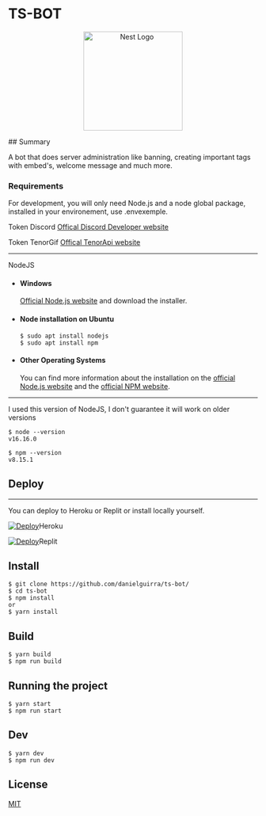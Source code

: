 # TS-BOT

<p align="center">
  <a href="https://discord.gg/QujfHqdUDg" target="blank"><img src= "https://images-ext-1.discordapp.net/external/KZkH03XWnjo0CHXPEksMx3cRhz0eD0ZHFkgLwOGPLEs/https/cdn.discordapp.com/avatars/811255307673010246/8f145d7279847a9a6e46efd5ee3df6bf.webp?format=webp" width="200" alt="Nest Logo" /></a>
</p>
## Summary

A bot that does server administration like banning, creating important tags with embed's, welcome message and much more.

### Requirements

For development, you will only need Node.js and a node global package, installed in your environement, use .envexemple.

Token Discord [Offical Discord Developer website](https://discord.com/developers)

Token TenorGif [Offical TenorApi website](https://tenor.com/gifapi)

---

NodeJS

- #### Windows

  [Official Node.js website](https://nodejs.org/) and download the installer.

- #### Node installation on Ubuntu

      $ sudo apt install nodejs
      $ sudo apt install npm

- #### Other Operating Systems
  You can find more information about the installation on the [official Node.js website](https://nodejs.org/) and the [official NPM website](https://npmjs.org/).

---

I used this version of NodeJS, I don't guarantee it will work on older versions

    $ node --version
    v16.16.0

    $ npm --version
    v8.15.1

## Deploy

---

You can deploy to Heroku or Replit or install locally yourself.

[![Deploy](https://www.herokucdn.com/deploy/button.svg)](https://heroku.com/deploy?template=https://github.com/danielguirra/ts-bot/)Heroku

[![Deploy](https://avatars.githubusercontent.com/u/983194?s=50&v=4)](https://replit.com/github.com/danielguirra/ts-bot/)Replit

## Install

    $ git clone https://github.com/danielguirra/ts-bot/
    $ cd ts-bot
    $ npm install
    or
    $ yarn install

## Build

    $ yarn build
    $ npm run build

## Running the project

    $ yarn start
    $ npm run start

## Dev

    $ yarn dev
    $ npm run dev

## License

[MIT](https://choosealicense.com/licenses/mit/)
